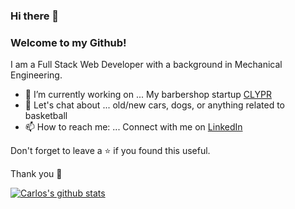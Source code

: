 ### Hi there 👋

### Welcome to my Github!

I am a Full Stack Web Developer with a background in Mechanical Engineering. 

- 💈 I’m currently working on ... My barbershop startup [CLYPR](https://www.clypr.co)
- 💬 Let's chat about ... old/new cars, dogs, or anything related to basketball
- 📫 How to reach me: ... Connect with me on [LinkedIn](www.linkedin.com/in/carlosbanks)

Don't forget to leave a ⭐ if you found this useful.

Thank you 🤝

[![Carlos's github stats](https://github-readme-stats.vercel.app/api?username=carlostbanks)](https://github.com/carlostbanks/github-readme-stats)


<!--
**carlostbanks/carlostbanks** is a ✨ _special_ ✨ repository because its `README.md` (this file) appears on your GitHub profile.

![banner](https://user-images.githubusercontent.com/23727056/87433896-78ae9700-c607-11ea-9ca6-9cdbe3f67998.jpg)

Here are some ideas to get you started:

- 🔭 I’m currently working on ...
- 🌱 I’m currently learning ...
- 👯 I’m looking to collaborate on ...
- 🤔 I’m looking for help with ...
- 💬 Ask me about ...
- 📫 How to reach me: ...
- 😄 Pronouns: ...
- ⚡ Fun fact: ...
-->
